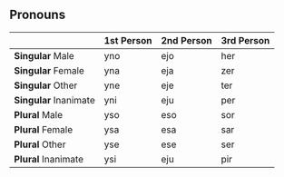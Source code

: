 ## Pronouns

|                     | 1st Person | 2nd Person | 3rd Person |
|---------------------|------------|------------|------------|
| **Singular** Male   | yno        | ejo        | her        |
| **Singular** Female | yna        | eja        | zer        |
| **Singular** Other  | yne        | eje        | ter        |
| **Singular** Inanimate| yni      | eju        | per        |
| **Plural** Male     | yso        | eso        | sor        |
| **Plural** Female   | ysa        | esa        | sar        |
| **Plural** Other    | yse        | ese        | ser        |
| **Plural** Inanimate| ysi        | eju        | pir        |
